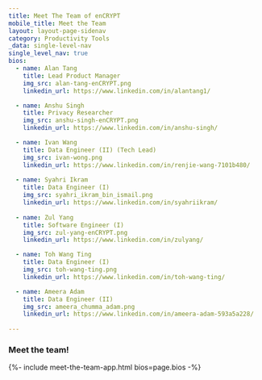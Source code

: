 ```yaml
---
title: Meet The Team of enCRYPT
mobile_title: Meet the Team
layout: layout-page-sidenav
category: Productivity Tools
_data: single-level-nav
single_level_nav: true
bios:
  - name: Alan Tang
    title: Lead Product Manager
    img_src: alan-tang-enCRYPT.png
    linkedin_url: https://www.linkedin.com/in/alantang1/

  - name: Anshu Singh
    title: Privacy Researcher
    img_src: anshu-singh-enCRYPT.png
    linkedin_url: https://www.linkedin.com/in/anshu-singh/

  - name: Ivan Wang
    title: Data Engineer (II) (Tech Lead)
    img_src: ivan-wong.png
    linkedin_url: https://www.linkedin.com/in/renjie-wang-7101b480/
    
  - name: Syahri Ikram
    title: Data Engineer (I)
    img_src: syahri_ikram_bin_ismail.png
    linkedin_url: https://www.linkedin.com/in/syahriikram/
    
  - name: Zul Yang
    title: Software Engineer (I)
    img_src: zul-yang-enCRYPT.png
    linkedin_url: https://www.linkedin.com/in/zulyang/

  - name: Toh Wang Ting
    title: Data Engineer (I)
    img_src: toh-wang-ting.png
    linkedin_url: https://www.linkedin.com/in/toh-wang-ting/

  - name: Ameera Adam
    title: Data Engineer (II)
    img_src: ameera_chumma_adam.png
    linkedin_url: https://www.linkedin.com/in/ameera-adam-593a5a228/
 
---
```


### Meet the team!
{%- include meet-the-team-app.html bios=page.bios -%}
